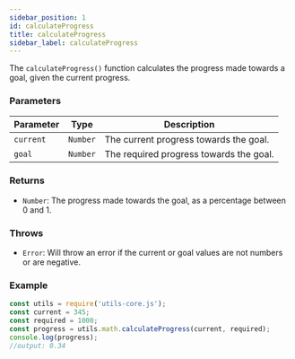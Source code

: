 ```yaml
---
sidebar_position: 1
id: calculateProgress
title: calculateProgress
sidebar_label: calculateProgress
---
```


The `calculateProgress()` function calculates the progress made towards a goal, given the current progress.

### Parameters

| Parameter | Type     | Description                                      |
| --------- | -------- | ------------------------------------------------ |
| `current` | `Number` | The current progress towards the goal.           |
| `goal`    | `Number` | The required progress towards the goal.          |

### Returns

- `Number`: The progress made towards the goal, as a percentage between 0 and 1.

### Throws

- `Error`: Will throw an error if the current or goal values are not numbers or are negative.

### Example

```js
const utils = require('utils-core.js');
const current = 345;
const required = 1000;
const progress = utils.math.calculateProgress(current, required);
console.log(progress);
//output: 0.34
```